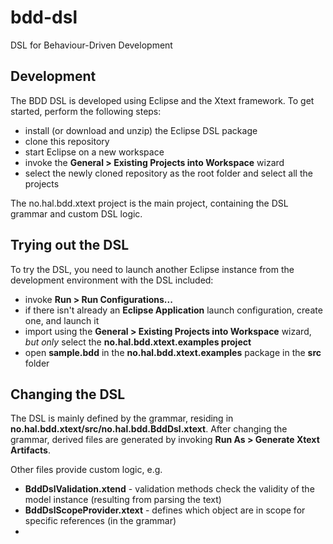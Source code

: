 # bdd-dsl

DSL for Behaviour-Driven Development

## Development

The BDD DSL is developed using Eclipse and the Xtext framework. To get started, perform the following steps:

- install (or download and unzip) the Eclipse DSL package
- clone this repository
- start Eclipse on a new workspace
- invoke the **General > Existing Projects into Workspace** wizard
- select the newly cloned repository as the root folder and select all the projects

The no.hal.bdd.xtext project is the main project, containing the DSL grammar and custom DSL logic.

## Trying out the DSL

To try the DSL, you need to launch another Eclipse instance from the development environment with the DSL included:

- invoke **Run > Run Configurations...**
- if there isn't already an **Eclipse Application** launch configuration, create one, and launch it
- import using the **General > Existing Projects into Workspace** wizard, *but only* select the **no.hal.bdd.xtext.examples project**
- open **sample.bdd** in the **no.hal.bdd.xtext.examples** package in the **src** folder

## Changing the DSL

The DSL is mainly defined by the grammar, residing in **no.hal.bdd.xtext/src/no.hal.bdd.BddDsl.xtext**. After changing the grammar, derived files are generated by invoking **Run As > Generate Xtext Artifacts**.

Other files provide custom logic, e.g.

- **BddDslValidation.xtend** - validation methods check the validity of the model instance (resulting from parsing the text)
- **BddDslScopeProvider.xtext** - defines which object are in scope for specific references (in the grammar)
- 